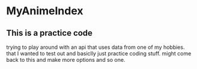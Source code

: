 # MyAnimeIndex
## This is a practice code
trying to play around with an api that uses data from one of my hobbies. 
that I wanted to test out and basiclly just practice coding stuff.
might come back to this and make more options and so one. 
